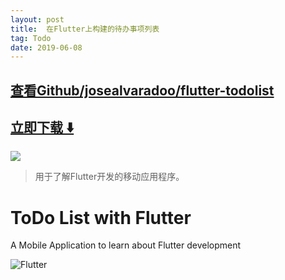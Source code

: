 ```yaml
---
layout: post
title:  在Flutter上构建的待办事项列表
tag: Todo
date: 2019-06-08
---
```


 

## [查看Github/josealvaradoo/flutter-todolist](http://github.com/josealvaradoo/flutter-todolist)
## [立即下载 ️⬇️ ](https://codeload.github.com/josealvaradoo/flutter-todolist/zip/master) 


 
![](https://flutterawesome.com/content/images/2018/11/ToDo-List-with-Flutter.jpg)
 
>
> 用于了解Flutter开发的移动应用程序。
>

 
# ToDo List with Flutter

A Mobile Application to learn about Flutter development

![Flutter](https://i.imgur.com/7xUUWX4.jpg)
